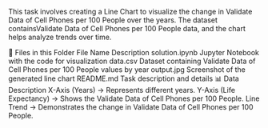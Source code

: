 This task involves creating a Line Chart to visualize the change in Validate Data of Cell Phones per 100 People over the years. The dataset containsValidate Data of Cell Phones per 100 People data, and the chart helps analyze trends over time.

📂 Files in this Folder
File Name	Description
solution.ipynb	Jupyter Notebook with the code for visualization
data.csv	Dataset containing Validate Data of Cell Phones per 100 People values by year
output.jpg	Screenshot of the generated line chart
README.md	Task description and details
📊 Data Description
X-Axis (Years) → Represents different years.
Y-Axis (Life Expectancy) → Shows the Validate Data of Cell Phones per 100 People.
Line Trend → Demonstrates the change in Validate Data of Cell Phones per 100 People.
